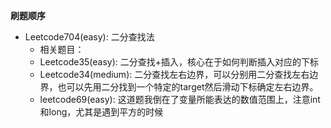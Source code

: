 **刷题顺序**
- Leetcode704(easy): 二分查找法
  - 相关题目：
  - Leetcode35(easy): 二分查找+插入，核心在于如何判断插入对应的下标
  - Leetcode34(medium): 二分查找左右边界，可以分别用二分查找左右边界，也可以先用二分找到一个特定的target然后滑动下标确定左右边界。 
  - leetcode69(easy): 这道题我倒在了变量所能表达的数值范围上，注意int和long，尤其是遇到平方的时候